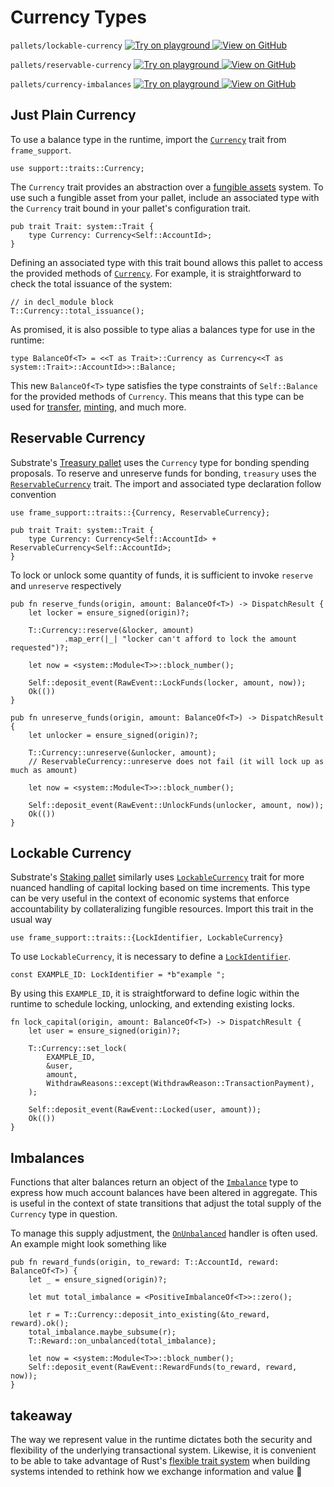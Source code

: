 # Currency Types

`pallets/lockable-currency`
[
	![Try on playground](https://img.shields.io/badge/Playground-Try%20it!-brightgreen?logo=Parity%20Substrate)
](https://playground-staging.substrate.dev/?deploy=recipes&files=%2Fhome%2Fsubstrate%2Fworkspace%2Fpallets%2Flockable-currency%2Fsrc%2Flib.rs)
[
	![View on GitHub](https://img.shields.io/badge/Github-View%20Code-brightgreen?logo=github)
](https://github.com/substrate-developer-hub/recipes/tree/master/pallets/lockable-currency/src/lib.rs)

`pallets/reservable-currency`
[
	![Try on playground](https://img.shields.io/badge/Playground-Try%20it!-brightgreen?logo=Parity%20Substrate)
](https://playground-staging.substrate.dev/?deploy=recipes&files=%2Fhome%2Fsubstrate%2Fworkspace%2Fpallets%2Freservable-currency%2Fsrc%2Flib.rs)
[
	![View on GitHub](https://img.shields.io/badge/Github-View%20Code-brightgreen?logo=github)
](https://github.com/substrate-developer-hub/recipes/tree/master/pallets/reservable-currency/src/lib.rs)

`pallets/currency-imbalances`
[
	![Try on playground](https://img.shields.io/badge/Playground-Try%20it!-brightgreen?logo=Parity%20Substrate)
](https://playground-staging.substrate.dev/?deploy=recipes&files=%2Fhome%2Fsubstrate%2Fworkspace%2Fpallets%2Fcurrency-imbalances%2Fsrc%2Flib.rs)
[
	![View on GitHub](https://img.shields.io/badge/Github-View%20Code-brightgreen?logo=github)
](https://github.com/substrate-developer-hub/recipes/tree/master/pallets/currency-imbalances/src/lib.rs)

## Just Plain Currency

To use a balance type in the runtime, import the
[`Currency`](https://crates.parity.io/frame_support/traits/trait.Currency.html) trait from
`frame_support`.

```rust, ignore
use support::traits::Currency;
```

The `Currency` trait provides an abstraction over a
[fungible assets](https://en.wikipedia.org/wiki/Fungibility) system. To use such a fungible asset
from your pallet, include an associated type with the `Currency` trait bound in your pallet's
configuration trait.

```rust, ignore
pub trait Trait: system::Trait {
	type Currency: Currency<Self::AccountId>;
}
```

Defining an associated type with this trait bound allows this pallet to access the provided methods
of [`Currency`](https://crates.parity.io/frame_support/traits/trait.Currency.html). For example, it
is straightforward to check the total issuance of the system:

```rust, ignore
// in decl_module block
T::Currency::total_issuance();
```

As promised, it is also possible to type alias a balances type for use in the runtime:

```rust, ignore
type BalanceOf<T> = <<T as Trait>::Currency as Currency<<T as system::Trait>::AccountId>>::Balance;
```

This new `BalanceOf<T>` type satisfies the type constraints of `Self::Balance` for the provided
methods of `Currency`. This means that this type can be used for
[transfer](https://crates.parity.io/frame_support/traits/trait.Currency.html#tymethod.transfer),
[minting](https://crates.parity.io/frame_support/traits/trait.Currency.html#tymethod.deposit_into_existing),
and much more.

## Reservable Currency

Substrate's [Treasury pallet](https://crates.parity.io/pallet_treasury/index.html) uses the
`Currency` type for bonding spending proposals. To reserve and unreserve funds for bonding,
`treasury` uses the
[`ReservableCurrency`](https://crates.parity.io/frame_support/traits/trait.ReservableCurrency.html)
trait. The import and associated type declaration follow convention

```rust, ignore
use frame_support::traits::{Currency, ReservableCurrency};

pub trait Trait: system::Trait {
	type Currency: Currency<Self::AccountId> + ReservableCurrency<Self::AccountId>;
}
```

To lock or unlock some quantity of funds, it is sufficient to invoke `reserve` and `unreserve`
respectively

```rust, ignore
pub fn reserve_funds(origin, amount: BalanceOf<T>) -> DispatchResult {
	let locker = ensure_signed(origin)?;

	T::Currency::reserve(&locker, amount)
			.map_err(|_| "locker can't afford to lock the amount requested")?;

	let now = <system::Module<T>>::block_number();

	Self::deposit_event(RawEvent::LockFunds(locker, amount, now));
	Ok(())
}
```

```rust, ignore
pub fn unreserve_funds(origin, amount: BalanceOf<T>) -> DispatchResult {
	let unlocker = ensure_signed(origin)?;

	T::Currency::unreserve(&unlocker, amount);
	// ReservableCurrency::unreserve does not fail (it will lock up as much as amount)

	let now = <system::Module<T>>::block_number();

	Self::deposit_event(RawEvent::UnlockFunds(unlocker, amount, now));
	Ok(())
}
```

## Lockable Currency

Substrate's [Staking pallet](https://crates.parity.io/pallet_staking/index.html) similarly uses
[`LockableCurrency`](https://crates.parity.io/frame_support/traits/trait.LockableCurrency.html)
trait for more nuanced handling of capital locking based on time increments. This type can be very
useful in the context of economic systems that enforce accountability by collateralizing fungible
resources. Import this trait in the usual way

```rust, ignore
use frame_support::traits::{LockIdentifier, LockableCurrency}
```

To use `LockableCurrency`, it is necessary to define a
[`LockIdentifier`](https://crates.parity.io/frame_support/traits/type.LockIdentifier.html).

```rust, ignore
const EXAMPLE_ID: LockIdentifier = *b"example ";
```

By using this `EXAMPLE_ID`, it is straightforward to define logic within the runtime to schedule
locking, unlocking, and extending existing locks.

```rust, ignore
fn lock_capital(origin, amount: BalanceOf<T>) -> DispatchResult {
	let user = ensure_signed(origin)?;

	T::Currency::set_lock(
		EXAMPLE_ID,
		&user,
		amount,
		WithdrawReasons::except(WithdrawReason::TransactionPayment),
	);

	Self::deposit_event(RawEvent::Locked(user, amount));
	Ok(())
}
```

## Imbalances

Functions that alter balances return an object of the
[`Imbalance`](https://crates.parity.io/frame_support/traits/trait.Imbalance.html) type to express
how much account balances have been altered in aggregate. This is useful in the context of state
transitions that adjust the total supply of the `Currency` type in question.

To manage this supply adjustment, the
[`OnUnbalanced`](https://crates.parity.io/frame_support/traits/trait.OnUnbalanced.html) handler is
often used. An example might look something like

```rust, ignore
pub fn reward_funds(origin, to_reward: T::AccountId, reward: BalanceOf<T>) {
	let _ = ensure_signed(origin)?;

	let mut total_imbalance = <PositiveImbalanceOf<T>>::zero();

	let r = T::Currency::deposit_into_existing(&to_reward, reward).ok();
	total_imbalance.maybe_subsume(r);
	T::Reward::on_unbalanced(total_imbalance);

	let now = <system::Module<T>>::block_number();
	Self::deposit_event(RawEvent::RewardFunds(to_reward, reward, now));
}
```

## takeaway

The way we represent value in the runtime dictates both the security and flexibility of the
underlying transactional system. Likewise, it is convenient to be able to take advantage of Rust's
[flexible trait system](https://blog.rust-lang.org/2015/05/11/traits.html) when building systems
intended to rethink how we exchange information and value 🚀
